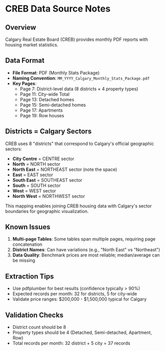 # CREB Data Source Notes

## Overview
Calgary Real Estate Board (CREB) provides monthly PDF reports with housing market statistics.

## Data Format
- **File Format**: PDF (Monthly Stats Package)
- **Naming Convention**: `MM_YYYY_Calgary_Monthly_Stats_Package.pdf`
- **Key Pages**:
  - Page 7: District-level data (8 districts × 4 property types)
  - Page 11: City-wide Total
  - Page 13: Detached homes
  - Page 15: Semi-detached homes
  - Page 17: Apartments
  - Page 19: Row houses

## Districts = Calgary Sectors
CREB uses 8 "districts" that correspond to Calgary's official geographic sectors:
- **City Centre** = CENTRE sector
- **North** = NORTH sector
- **North East** = NORTHEAST sector (note the space)
- **East** = EAST sector
- **South East** = SOUTHEAST sector
- **South** = SOUTH sector
- **West** = WEST sector
- **North West** = NORTHWEST sector

This mapping enables joining CREB housing data with Calgary's sector boundaries for geographic visualization.

## Known Issues
1. **Multi-page Tables**: Some tables span multiple pages, requiring page concatenation
2. **District Names**: Can have variations (e.g., "North East" vs "Northeast")
3. **Data Quality**: Benchmark prices are most reliable; median/average can be missing

## Extraction Tips
- Use pdfplumber for best results (confidence typically > 90%)
- Expected records per month: 32 for districts, 5 for city-wide
- Validate price ranges: $200,000 - $1,500,000 typical for Calgary

## Validation Checks
- District count should be 8
- Property types should be 4 (Detached, Semi-detached, Apartment, Row)
- Total records per month: 32 district + 5 city = 37 records